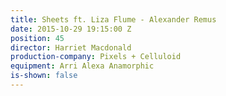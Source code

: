 ```yaml
---
title: Sheets ft. Liza Flume - Alexander Remus
date: 2015-10-29 19:15:00 Z
position: 45
director: Harriet Macdonald
production-company: Pixels + Celluloid
equipment: Arri Alexa Anamorphic
is-shown: false
---
```



